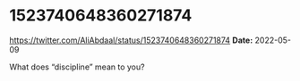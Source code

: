 # 1523740648360271874
https://twitter.com/AliAbdaal/status/1523740648360271874
**Date:** 2022-05-09

What does “discipline” mean to you?
